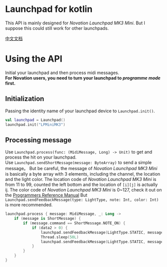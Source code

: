 # Launchpad for kotlin

This API is mainly designed for _Novation Launchpad MK3 Mini_. But I suppose this could still work for other launchpads.  

[中文文档](README-zh.md)

# Using the API

Initial your launchpad and then process midi messages.  
__For Novation users, you need to turn your launchpad to _programme mode_ first.__

## Initialization

Passing the identity name of your launchpad device to ```Launchpad.init()```.

```kotlin
val launchpad = Launchpad()
launchpad.init("LPMiniMK3")
```

## Processing message

Use ```Launchpad.process(func: (MidiMessage, Long) -> Unit)``` to get and process the hit on your launchpad.  
Use ```Launchpad.sendShortMessage(message: ByteArray)``` to send a simple message。 
But be careful, the message of _Novation Launchpad MK3 Mini_ is basically a byte array with 3 elements, including the channel, the location and the light color.
The location code of _Novation Launchpad MK3 Mini_ is from 11 to 99, counted the left bottom and the location of ```[i][j]``` is actually ij.
The color code of _Novation Launchpad MK3 Mini_ is 0~127, check it out on the [Programmers Reference Manual](https://fael-downloads-prod.focusrite.com/customer/prod/s3fs-public/downloads/Launchpad%20Mini%20-%20Programmers%20Reference%20Manual.pdf)
But ```Launchpad.sendFeedbackMessage(type: LightType, note: Int, color: Int)``` is more recommended.

```kotlin
launchpad.process { message: MidiMessage, _: Long ->
    if (message is ShortMessage) {
        if (message.command == ShortMessage.NOTE_ON) {
            if (data2 > 0) {
                launchpad.sendFeedbackMessage(LightType.STATIC, message.data1, 5) //sending the red light
                Thread.sleep(50L)
                launchpad.sendFeedbackMessage(LightType.STATIC, message.data1) //removing light
            }
        }
    }
}
```